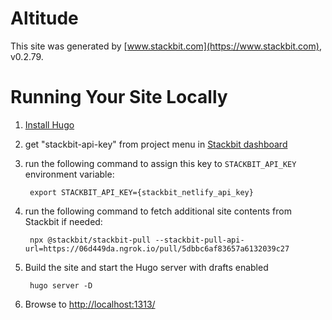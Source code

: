 # Altitude

This site was generated by [www.stackbit.com](https://www.stackbit.com), v0.2.79.

# Running Your Site Locally

1. [Install Hugo](https://gohugo.io/getting-started/quick-start/#step-1-install-hugo)

1. get "stackbit-api-key" from project menu in [Stackbit dashboard](https://app.stackbit.com/dashboard)

1. run the following command to assign this key to `STACKBIT_API_KEY` environment variable:

        export STACKBIT_API_KEY={stackbit_netlify_api_key}

1. run the following command to fetch additional site contents from Stackbit if needed:

        npx @stackbit/stackbit-pull --stackbit-pull-api-url=https://06d449da.ngrok.io/pull/5dbbc6af83657a6132039c27

1. Build the site and start the Hugo server with drafts enabled

        hugo server -D

1. Browse to [http://localhost:1313/](http://localhost:1313/)
